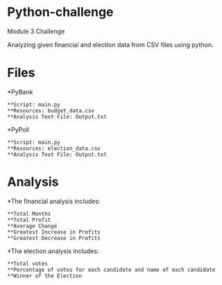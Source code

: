# Python-challenge
Module 3 Challenge

Analyzing given financial and election data from CSV files using python.
# Files
*PyBank

	**Script: main.py
	**Resources: budget_data.csv
	**Analysis Text File: Output.txt

*PyPoll

	**Script: main.py
	**Resources: election_data.csv
	**Analysis Text File: Output.txt

# Analysis
*The financial analysis includes:

	**Total Months
	**Total Profit
	**Average Change
	**Greatest Increase in Profits
	**Greatest Decrease in Profits

*The election analysis includes:

	**Total votes
	**Percentage of votes for each candidate and name of each candidate
	**Winner of the Election


